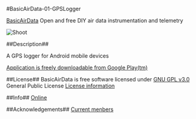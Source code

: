#BasicAirData-01-GPSLogger

[BasicAirData](http://www.basicairdata.eu) Open and free DIY air data instrumentation and telemetry 

![Shoot](https://cloud.githubusercontent.com/assets/7497614/7475969/ffdbda0c-f34a-11e4-9456-9863c58156eb.png)

##Description##

A GPS logger for Android mobile devices

[Application is freely downloadable from Google Play(tm)](https://play.google.com/store/apps/details?id=eu.basicairdata.graziano.gpslogger&hl=en)

##License##
BasicAirData is free software licensed under [GNU GPL v3.0](http://www.gnu.org/licenses/gpl-3.0.txt) General Public License
[License information](http://www.basicairdata.eu/copyright.html)

##Info##
[Online](http://www.basicairdata.eu/social.html)

##Acknowledgements##
[Current menbers](http://www.basicairdata.eu/about.html)
